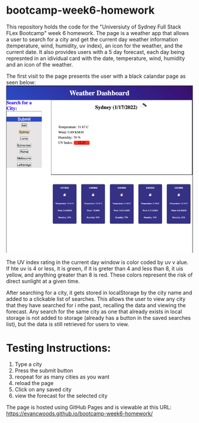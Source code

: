 # bootcamp-week6-homework

This repository holds the code for the "Universiuty of Sydney Full Stack FLex Bootcamp" week 6 homework. The page is a weather app that allows a user to search for a city and get the current day weather information (temperature, wind, humidity, uv index), an icon for the weather, and the current date. It also provides users with a 5 day forecast, each day being represnted in an idividual card with the date, temperature, wind, humidity and an icon of the weather.

The first visit to the page presents the user with a black calandar page as seen below:
![THe initial page view](./Assets/full-page-view.png)

The UV index rating in the current day window is color coded by uv v alue. If hte uv is 4 or less, it is green, if it is greter than 4 and less than 8, it uis yellow, and anything greater than 8 is red. These colors represent the risk of direct sunlight at a given time.

After searching for a city, it gets stored in localStorage by the city name and added to a clickable list of searches. This allows the user to view any city that they have searched for i nthe past, recalling the data and viewing the forecast. Any search for the same city as one that already exists in local storage is not added to storage (already has a button in the saved searches list), but the data is still retrieved for users to view.


# Testing Instructions:

1. Type a city
2. Press the submit button
3. reopeat for as many cities as you want
4. reload the page
5. Click on any saved city
6. view the forecast for the selected city

The page is hosted using GitHub Pages and is viewable at this URL:
https://evancwoods.github.io/bootcamp-week6-homework/